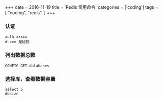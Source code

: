 +++
date = 2016-11-19
title = 'Redis 常用命令'
categories = ['coding']
tags = [
    "coding",
    "redis",
]
+++


### 认证
```shell
auth xxxxx 
# xxx 是秘钥
```
### 列出数据总数
```
CONFIG GET databases

```

### 选择库，查看数据容量
```
select 5
dbsize 
```


